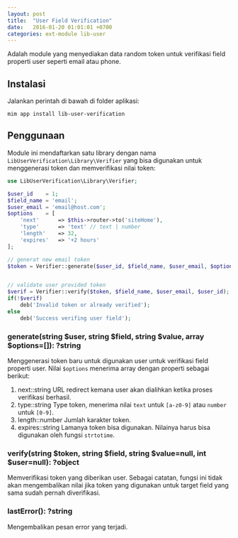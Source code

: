 ```yaml
---
layout: post
title:  "User Field Verification"
date:   2016-01-20 01:01:01 +0700
categories: ext-module lib-user
---
```


Adalah module yang menyediakan data random token untuk verifikasi field properti user
seperti email atau phone.

## Instalasi

Jalankan perintah di bawah di folder aplikasi:

```
mim app install lib-user-verification
```

## Penggunaan

Module ini mendaftarkan satu library dengan nama `LibUserVerification\Library\Verifier`
yang bisa digunakan untuk menggenerasi token dan memverifikasi nilai token:

```php
use LibUserVerification\Library\Verifier;

$user_id    = 1;
$field_name = 'email';
$user_email = 'email@host.com';
$options    = [
	'next'      => $this->router->to('siteHome'),
	'type'      => 'text' // text | number
	'length'    => 32,
	'expires'   => '+2 hours'
];

// generat new email token
$token = Verifier::generate($user_id, $field_name, $user_email, $options);


// validate user provided token
$verif = Verifier::verify($token, $field_name, $user_email, $user_id);
if(!$verif)
	deb('Invalid token or already verified');
else
	deb('Success verifing user field');
```

### generate(string $user, string $field, string $value, array $options=[]): ?string

Menggenerasi token baru untuk digunakan user untuk verifikasi field properti user. Nilai
`$options` menerima array dengan properti sebagai berikut:

1. next::string  URL redirect kemana user akan dialihkan ketika proses verifikasi berhasil.
1. type::string  Type token, menerima nilai `text` untuk `[a-z0-9]` atau `number` untuk `[0-9]`.
1. length::number  Jumlah karakter token.
1. expires::string  Lamanya token bisa digunakan. Nilainya harus bisa digunakan oleh fungsi `strtotime`.

### verify(string $token, string $field, string $value=null, int $user=null): ?object

Memverifikasi token yang diberikan user. Sebagai catatan, fungsi ini tidak akan mengembalikan nilai jika
token yang digunakan untuk target field yang sama sudah pernah diverifikasi.

### lastError(): ?string

Mengembalikan pesan error yang terjadi.